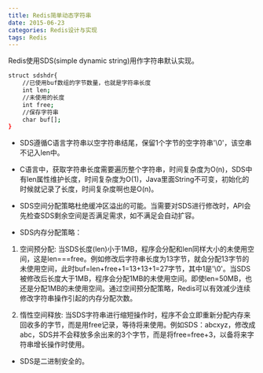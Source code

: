 ```yaml
---
title: Redis简单动态字符串
date: 2015-06-23
categories: Redis设计与实现
tags: Redis
---
```


Redis使用SDS(simple dynamic string)用作字符串默认实现。

``` bash
struct sdshdr{
	//已使用buf数组的字节数量，也就是字符串长度
	int len;
	//未使用的长度
	int free;
	//保存字符串
	char buf[];
}
```

*	SDS遵循C语言字符串以空字符串结尾，保留1个字节的空字符串'\0'，该空串不记入len中。

*	C语言中，获取字符串长度需要遍历整个字符串，时间复杂度为O(n)，SDS中有len属性维护长度，时间复杂度为O(1)，Java里面String不可变，初始化的时候就记录了长度，时间复杂度啊也是O(n)。

*	SDS空间分配策略杜绝缓冲区溢出的可能。当需要对SDS进行修改时，API会先检查SDS剩余空间是否满足需求，如不满足会自动扩容。

*	SDS内存分配策略：  

1.	空间预分配:  当SDS长度(len)小于1MB，程序会分配和len同样大小的未使用空间，这是len===free。例如修改后字符串长度为13字节，就会分配13字节的未使用空间，此时buf=len+free+1=13+13+1=27字节，其中1是'\0'。当SDS被修改后长度大于1MB，程序会分配1MB的未使用空间。即使len=50MB，也还是分配1MB的未使用空间。通过空间预分配策略，Redis可以有效减少连续修改字符串操作引起的内存分配次数。

2.	惰性空间释放:	当SDS字符串进行缩短操作时，程序不会立即重新分配内存来回收多的字节，而是用free记录，等待将来使用。例如SDS：abcxyz，修改成abc，SDS并不会释放多余出来的3个字节，而是将free=free+3，以备将来字符串增长操作时使用。

*	SDS是二进制安全的。

